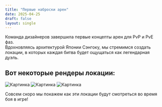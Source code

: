```yaml
---
title: "Первые наброски арен"
date: 2025-04-25
draft: false
layout: single
--- 
```

Команда дизайнеров завершила первые концепты арен для PvP и PvE фаз.  
Вдохновляясь архитектурой Японии Сэнгоку, мы стремимся создать локации, в которых каждая битва будет ощущаться как легендарная дуэль.

<!--more-->

## Вот некоторые рендеры локации:

![Картинка](/images/MainLocation.png "Картинка")
![Картинка](/images/MainLocation1.png "Картинка")
![Картинка](/images/MainLocation2.png "Картинка")

Совсем скоро мы покажем как эти локации будут смотреться во время боя в игре!
